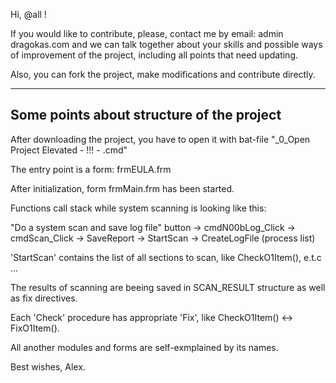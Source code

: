 Hi, @all !

If you would like to contribute, please, contact me by email: admin <doggy> dragokas.com
and we can talk together about your skills and possible ways of improvement of the project, including all points that need updating.

Also, you can fork the project, make modifications and contribute directly.

--------------------------------------------
Some points about structure of the project
--------------------------------------------

After downloading the project, you have to open it with bat-file "_0_Open Project Elevated  - !!! - .cmd"

The entry point is a form: frmEULA.frm

After initialization, form frmMain.frm has been started.

Functions call stack while system scanning is looking like this:

"Do a system scan and save log file" button -> cmdN00bLog_Click -> cmdScan_Click -> SaveReport -> StartScan -> CreateLogFile (process list)

'StartScan' contains the list of all sections to scan, like CheckO1Item(), e.t.c ...

The results of scanning are beeing saved in SCAN_RESULT structure as well as fix directives.

Each 'Check' procedure has appropriate 'Fix', like CheckO1Item() <-> FixO1Item().

All another modules and forms are self-exmplained by its names.

Best wishes,
Alex.

